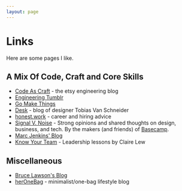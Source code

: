 ```yaml
---
layout: page
---
```


# Links

Here are some pages I like.

## A Mix Of Code, Craft and Core Skills

* [Code As Craft](https://codeascraft.com/) - the etsy engineering blog
* [Engineering Tumblr](https://engineering.tumblr.com/)
* [Go Make Things](https://gomakethings.com/articles/)
* [Desk](https://www.vanschneider.com/blog) - blog of designer Tobias Van Schneider
* [honest.work](https://blog.honest.work/) - career and hiring advice
* [Signal V. Noise](https://m.signalvnoise.com/) - Strong opinions and shared thoughts on design, business, and tech. By the makers (and friends) of [Basecamp](https://www.basecamp.com/).
* [Marc Jenkins' Blog](https://marcjenkins.co.uk/blog/)
* [Know Your Team](https://knowyourteam.com/blog/) - Leadership lessons by Claire Lew

## Miscellaneous

* [Bruce Lawson's Blog](https://www.brucelawson.co.uk/) 
* [herOneBag](https://heronebag.com/) - minimalist/one-bag lifestyle blog
